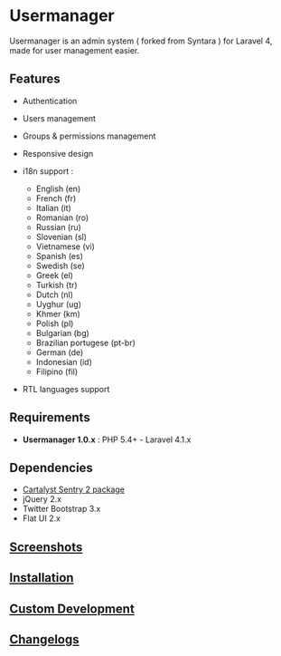# Usermanager

Usermanager is an admin system ( forked from Syntara ) for Laravel 4, made for user management easier.

## Features

* Authentication
* Users management
* Groups & permissions management
* Responsive design
* i18n support :
    - English (en)
    - French (fr)
    - Italian (it)
    - Romanian (ro)
    - Russian (ru)
    - Slovenian (sl)
    - Vietnamese (vi)
    - Spanish (es)
    - Swedish (se)
    - Greek (el)
    - Turkish (tr)
    - Dutch (nl)
    - Uyghur (ug)
    - Khmer (km)
    - Polish (pl)
    - Bulgarian (bg)
    - Brazilian portugese (pt-br)
    - German (de)
    - Indonesian (id)
    - Filipino (fil)

* RTL languages support

## Requirements

* **Usermanager 1.0.x** : PHP 5.4+ - Laravel 4.1.x

## Dependencies

* [Cartalyst Sentry 2 package](https://github.com/cartalyst/sentry)
* jQuery 2.x
* Twitter Bootstrap 3.x
* Flat UI 2.x


## [Screenshots](http://vrigzalejo.github.io/Usermanager/docs/screenshots.html)

## [Installation](http://vrigzalejo.github.io/Usermanager/docs/installation.html)

## [Custom Development](http://vrigzalejo.github.io/Usermanager/docs/custom.html)

## [Changelogs](http://vrigzalejo.github.io/Usermanager/docs/changelogs.html)
